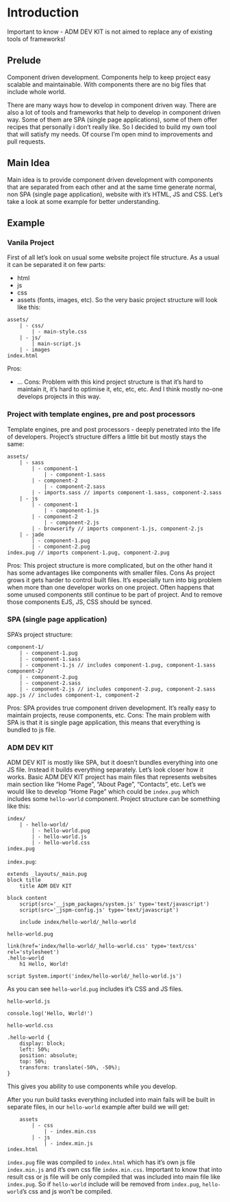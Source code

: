 # Introduction
Important to know - ADM DEV KIT is not aimed to replace any of existing tools of frameworks!

## Prelude
Component driven development. Components help to keep project easy scalable and maintainable. With components there are no big files that include whole world. 

There are many ways how to develop in component driven way. There are also a lot of tools and frameworks that help to develop in component driven way. Some of them are SPA (single page applications), some of them offer recipes that personally i don’t really like. So I decided to build my own tool that will satisfy my needs. Of course I’m open mind to improvements and pull requests.

## Main Idea
Main idea is to provide component driven development with components that are separated from each other and at the same time generate normal, non SPA (single page application), website with it’s HTML, JS and CSS. Let’s take a look at some example for better understanding. 

## Example
### Vanila Project
First of all let’s look on usual some website project file structure. As a usual it can be separated it on few parts:
- html
- js
- css
- assets (fonts, images, etc).
So the very basic project structure will look like this:
```
assets/
	| - css/
		| - main-style.css
	| - js/
		| main-script.js
	| - images
index.html
```
Pros:
- …
Cons:
Problem with this kind project structure is that it’s hard to maintain it, it’s hard to optimise it, etc, etc, etc. And I think mostly no-one develops projects in this way.

### Project with template engines, pre and post processors
Template engines, pre and post processors - deeply penetrated into the life of developers. Project’s structure differs a little bit but mostly stays the same:
```
assets/
	| - sass
		| - component-1
			| - component-1.sass
		| - component-2
			| - component-2.sass
		| - imports.sass // imports component-1.sass, component-2.sass
	| - js
		| - component-1
			| - component-1.js
		| - component-2
			| - component-2.js
		| - browserify // imports component-1.js, component-2.js
	| - jade
		| - component-1.pug
		| - component-2.pug
index.pug // imports component-1.pug, component-2.pug
```
Pros:
This project structure is more complicated, but on the other hand it has some advantages like components with smaller files.
Cons
As project grows it gets harder to control built files. It’s especially turn into big problem when more than one developer works on one project. Often happens that some unused components still continue to be part of project. And to remove those components EJS, JS, CSS should be synced.

### SPA (single page application)
SPA’s project structure:
```
component-1/
	| - component-1.pug
	| - component-1.sass
	| - component-1.js // includes component-1.pug, component-1.sass
component-2/
	| - component-2.pug
	| - component-2.sass
	| - component-2.js // includes component-2.pug, component-2.sass
app.js // includes component-1, component-2
```
Pros:
SPA provides true component driven development. It’s really easy to maintain projects, reuse components, etc.
Cons:
The main problem with SPA is that it is single page application, this means that everything is bundled to js file.

### ADM DEV KIT
ADM DEV KIT is mostly like SPA, but it doesn’t bundles everything into one JS file. Instead it builds everything separately. Let’s look closer how it works.
Basic ADM DEV KIT project has main files that represents websites main section like “Home Page”, “About Page”, “Contacts”, etc. Let’s we would like to develop “Home Page” which could be ```index.pug``` which includes some ```hello-world``` component.
Project structure can be something like this:
```
index/
	| - hello-world/
		| - hello-world.pug
		| - hello-world.js
		| - hello-world.css
index.pug
```

```index.pug```:
```
extends _layouts/_main.pug
block title
	title ADM DEV KIT

block content
	script(src='__jspm_packages/system.js' type='text/javascript')
	script(src='_jspm-config.js' type='text/javascript')

	include index/hello-world/_hello-world
```

```hello-world.pug```
```
link(href='index/hello-world/_hello-world.css' type='text/css' rel='stylesheet')
.hello-world
	h1 Hello, World!

script System.import('index/hello-world/_hello-world.js')
```
As you can see ```hello-world.pug``` includes it’s CSS and JS files.

```hello-world.js```
```
console.log('Hello, World!')
```

```hello-world.css```
```
.hello-world {
	display: block;
	left: 50%;
	position: absolute;
	top: 50%;
	transform: translate(-50%, -50%);
}
```

This gives you ability to use components while you develop.

After you run build tasks everything included into main fails will be built in separate files, in our ```hello-world``` example after build we will get:
```
	assets
		| - css
			| - index.min.css
		| - js
			| - index.min.js
index.html
```
```index.pug``` file was compiled to ```index.html``` which has it’s own js file ```index.min.js``` and it’s own css file ```index.min.css```.
Important to know that into result css or js file will be only compiled that was included into main file like ```index.pug```. So if ```hello-world``` include will be removed from ```index.pug```, ```hello-world```’s css and js won’t be compiled. 